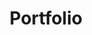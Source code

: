 ---
layout: collection
title: "Portfolio"
permalink: /portfolio/
collection: portfolio
author_profile: true
entries_layout: grid
classes: wide
header:
  overlay_image: /assets/images/header_2.png
---
